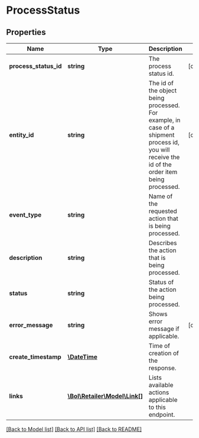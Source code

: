 # ProcessStatus

## Properties
Name | Type | Description | Notes
------------ | ------------- | ------------- | -------------
**process_status_id** | **string** | The process status id. | [optional] 
**entity_id** | **string** | The id of the object being processed. For example, in case of a shipment process id, you will receive the id of the order item being processed. | [optional] 
**event_type** | **string** | Name of the requested action that is being processed. | 
**description** | **string** | Describes the action that is being processed. | 
**status** | **string** | Status of the action being processed. | 
**error_message** | **string** | Shows error message if applicable. | [optional] 
**create_timestamp** | [**\DateTime**](\DateTime.md) | Time of creation of the response. | 
**links** | [**\Bol\Retailer\Model\Link[]**](Link.md) | Lists available actions applicable to this endpoint. | 

[[Back to Model list]](../../README.md#documentation-for-models) [[Back to API list]](../../README.md#documentation-for-api-endpoints) [[Back to README]](../../README.md)

